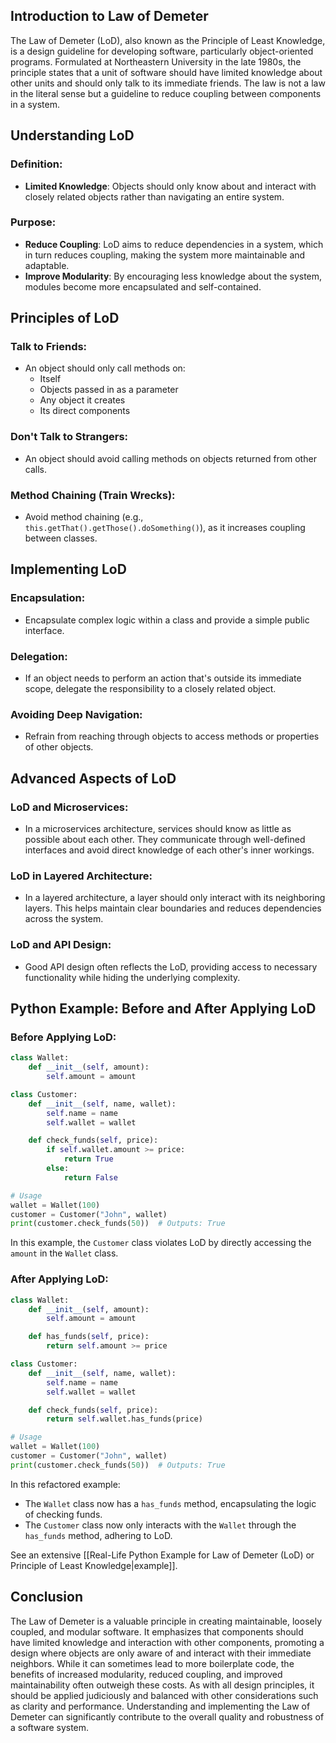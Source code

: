 
## Introduction to Law of Demeter

The Law of Demeter (LoD), also known as the Principle of Least Knowledge, is a design guideline for developing software, particularly object-oriented programs. Formulated at Northeastern University in the late 1980s, the principle states that a unit of software should have limited knowledge about other units and should only talk to its immediate friends. The law is not a law in the literal sense but a guideline to reduce coupling between components in a system.

## Understanding LoD

### Definition:

- **Limited Knowledge**: Objects should only know about and interact with closely related objects rather than navigating an entire system.
  
### Purpose:

- **Reduce Coupling**: LoD aims to reduce dependencies in a system, which in turn reduces coupling, making the system more maintainable and adaptable.
- **Improve Modularity**: By encouraging less knowledge about the system, modules become more encapsulated and self-contained.

## Principles of LoD

### Talk to Friends:

- An object should only call methods on:
    - Itself
    - Objects passed in as a parameter
    - Any object it creates
    - Its direct components

### Don't Talk to Strangers:

- An object should avoid calling methods on objects returned from other calls.

### Method Chaining (Train Wrecks):

- Avoid method chaining (e.g., `this.getThat().getThose().doSomething()`), as it increases coupling between classes.

## Implementing LoD

### Encapsulation:

- Encapsulate complex logic within a class and provide a simple public interface.

### Delegation:

- If an object needs to perform an action that's outside its immediate scope, delegate the responsibility to a closely related object.

### Avoiding Deep Navigation:

- Refrain from reaching through objects to access methods or properties of other objects.

## Advanced Aspects of LoD

### LoD and Microservices:

- In a microservices architecture, services should know as little as possible about each other. They communicate through well-defined interfaces and avoid direct knowledge of each other's inner workings.

### LoD in Layered Architecture:

- In a layered architecture, a layer should only interact with its neighboring layers. This helps maintain clear boundaries and reduces dependencies across the system.

### LoD and API Design:

- Good API design often reflects the LoD, providing access to necessary functionality while hiding the underlying complexity.

## Python Example: Before and After Applying LoD

### Before Applying LoD:

```python
class Wallet:
    def __init__(self, amount):
        self.amount = amount

class Customer:
    def __init__(self, name, wallet):
        self.name = name
        self.wallet = wallet

    def check_funds(self, price):
        if self.wallet.amount >= price:
            return True
        else:
            return False

# Usage
wallet = Wallet(100)
customer = Customer("John", wallet)
print(customer.check_funds(50))  # Outputs: True
```

In this example, the `Customer` class violates LoD by directly accessing the `amount` in the `Wallet` class.

### After Applying LoD:

```python
class Wallet:
    def __init__(self, amount):
        self.amount = amount

    def has_funds(self, price):
        return self.amount >= price

class Customer:
    def __init__(self, name, wallet):
        self.name = name
        self.wallet = wallet

    def check_funds(self, price):
        return self.wallet.has_funds(price)

# Usage
wallet = Wallet(100)
customer = Customer("John", wallet)
print(customer.check_funds(50))  # Outputs: True
```

In this refactored example:

- The `Wallet` class now has a `has_funds` method, encapsulating the logic of checking funds.
- The `Customer` class now only interacts with the `Wallet` through the `has_funds` method, adhering to LoD.

See an extensive [[Real-Life Python Example for Law of Demeter (LoD) or Principle of Least Knowledge|example]].
## Conclusion

The Law of Demeter is a valuable principle in creating maintainable, loosely coupled, and modular software. It emphasizes that components should have limited knowledge and interaction with other components, promoting a design where objects are only aware of and interact with their immediate neighbors. While it can sometimes lead to more boilerplate code, the benefits of increased modularity, reduced coupling, and improved maintainability often outweigh these costs. As with all design principles, it should be applied judiciously and balanced with other considerations such as clarity and performance. Understanding and implementing the Law of Demeter can significantly contribute to the overall quality and robustness of a software system.